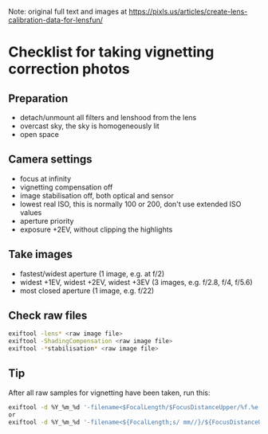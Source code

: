 Note: original full text and images at https://pixls.us/articles/create-lens-calibration-data-for-lensfun/


# Checklist for taking vignetting correction photos

## Preparation
* detach/unmount all filters and lenshood from the lens
* overcast sky, the sky is homogeneously lit
* open space

## Camera settings
* focus at infinity
* vignetting compensation off
* image stabilisation off, both optical and sensor
* lowest real ISO, this is normally 100 or 200, don't use extended ISO values
* aperture priority
* exposure +2EV, without clipping the highlights

## Take images
* fastest/widest aperture (1 image, e.g. at f/2)
* widest +1EV, widest +2EV, widest +3EV (3 images, e.g. f/2.8, f/4, f/5.6)
* most closed aperture (1 image, e.g. f/22)


## Check raw files
```bash
exiftool -lens* <raw image file>
exiftool -ShadingCompensation <raw image file>
exiftool -*stabilisation* <raw image file>
```

## Tip
After all raw samples for vignetting have been taken, run this:
```bash
exiftool -d %Y_%m_%d '-filename<$FocalLength/$FocusDistanceUpper/%f.%e' .
or
exiftool -d %Y_%m_%d '-filename<${FocalLength;s/ mm//}/${FocusDistanceUpper;s/ m//}/%f.%e' .
```

